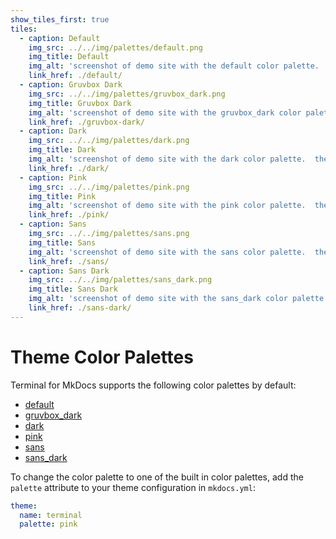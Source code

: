 ```yaml
---
show_tiles_first: true
tiles:
  - caption: Default
    img_src: ../../img/palettes/default.png
    img_title: Default
    img_alt: 'screenshot of demo site with the default color palette.  the site uses a white background with light blue hyperlinks.'
    link_href: ./default/
  - caption: Gruvbox Dark
    img_src: ../../img/palettes/gruvbox_dark.png
    img_title: Gruvbox Dark
    img_alt: 'screenshot of demo site with the gruvbox_dark color palette.  the site uses a dark grey background with orange hyperlinks and light yellow text.'
    link_href: ./gruvbox-dark/
  - caption: Dark
    img_src: ../../img/palettes/dark.png
    img_title: Dark
    img_alt: 'screenshot of demo site with the dark color palette.  the site uses a black background with light blue hyperlinks and white text.'
    link_href: ./dark/    
  - caption: Pink
    img_src: ../../img/palettes/pink.png
    img_title: Pink
    img_alt: 'screenshot of demo site with the pink color palette.  the site uses a white background with pink hyperlinks.'
    link_href: ./pink/        
  - caption: Sans
    img_src: ../../img/palettes/sans.png
    img_title: Sans
    img_alt: 'screenshot of demo site with the sans color palette.  the site uses a white background with light blue hyperlinks and sans font.'
    link_href: ./sans/    
  - caption: Sans Dark
    img_src: ../../img/palettes/sans_dark.png
    img_title: Sans Dark
    img_alt: 'screenshot of demo site with the sans_dark color palette.  the site uses a black background with light blue hyperlinks and white text in sans font.'
    link_href: ./sans-dark/            
---
```

# Theme Color Palettes
Terminal for MkDocs supports the following color palettes by default:

  - [default](default.md)
  - [gruvbox_dark](gruvbox-dark.md)
  - [dark](dark.md)
  - [pink](pink.md)
  - [sans](sans.md)
  - [sans_dark](sans-dark.md)

To change the color palette to one of the built in color palettes, add the `palette` attribute to your theme configuration in `mkdocs.yml`:

```yaml
theme:
  name: terminal
  palette: pink
```

